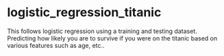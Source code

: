 # logistic_regression_titanic
This follows logistic regression using a training and testing dataset. Predicting how likely you are to survive if you were on the titanic based on various features such as age, etc..
